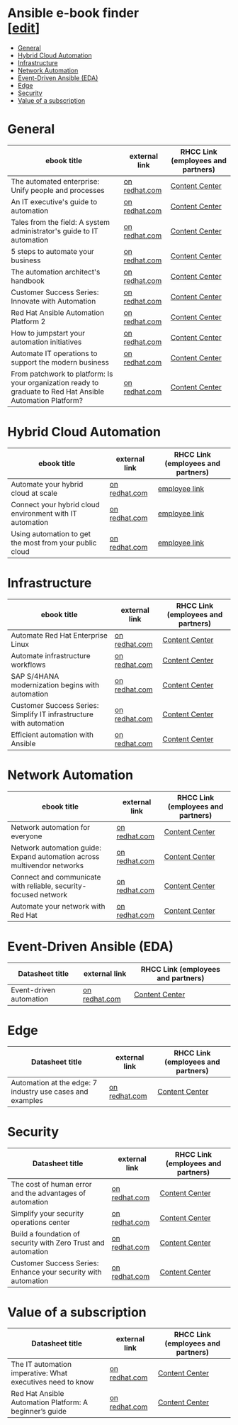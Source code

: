 <h1> Ansible e-book finder<div class="editlink">[<a target="_new" href="https://github.com/ansible/slides/edit/main/ebooks.md">edit</a>]</div></h1>

- [General](#general)
- [Hybrid Cloud Automation](#hybrid-cloud-automation)
- [Infrastructure](#infrastructure)
- [Network Automation](#network-automation)
- [Event-Driven Ansible (EDA)](#event-driven-ansible-eda)
- [Edge](#edge)
- [Security](#security)
- [Value of a subscription](#value-of-a-subscription)


# General

<table>
<thead>
<tr>
<th>ebook title</th>
<th>external link</th>
<th>RHCC Link (employees and partners)</th>
</tr>
</thead>
<tbody>
<tr>
<td>The automated enterprise: Unify people and processes</td>
<td><a target="_blank" href="https://www.redhat.com/en/resources/automated-enterprise-e-book">on redhat.com</a></td>
<td><a  target="_blank" href="https://content.redhat.com/content/rhcc/us/en/assets/display.html?id=86cf4c7b-ed93-4f26-b2d3-1ae8f76b199e">Content Center</a></td>
</tr>
<tr>
<td>An IT executive's guide to automation</td>
<td><a target="_blank" href="https://www.redhat.com/en/resources/executive-guide-to-automation-ebook">on redhat.com</a></td>
<td><a target="_blank" href="https://content.redhat.com/content/rhcc/us/en/assets/display.html?id=2b0b20c5-9ec7-43be-a6ac-be07bf43be1c">Content Center</a></td>
</tr>
<tr>
<td>Tales from the field: A system administrator's guide to IT automation</td>
<td><a target="_blank" href="https://www.redhat.com/en/resources/system-administrator-guide-to-automation-ebook">on redhat.com</a></td>
<td><a  target="_blank" href="https://content.redhat.com/content/rhcc/us/en/assets/display.html?id=97acc32c-9e2d-4a24-9ae3-2742d92e6cb4">Content Center</a></td>
</tr>
<tr>
<td>5 steps to automate your business</td>
<td><a target="_blank" href="https://www.redhat.com/en/resources/5-steps-to-automate-your-business-ebook">on redhat.com</a></td>
<td><a  target="_blank" href="https://content.redhat.com/content/rhcc/us/en/assets/display.html?id=88fa912e-8875-480f-a182-a92ebd8634b3">Content Center</a></td>
</tr>
<tr>
<td>The automation architect's handbook</td>
<td><a target="_blank" href="https://www.redhat.com/en/resources/automation-architect-handbook-ebook">on redhat.com</a></td>
<td><a  target="_blank" href="https://content.redhat.com/content/rhcc/us/en/assets/display.html?id=818507ac-5646-48fb-9006-e5b4d58aca52">Content Center</a></td>
</tr>
<tr>
<td>Customer Success Series: Innovate with Automation</td>
<td><a target="_blank" href="https://www.redhat.com/en/resources/innovate-with-automation">on redhat.com</a></td>
<td><a  target="_blank" href="https://content.redhat.com/content/rhcc/us/en/assets/display.html?id=c51c3a45-e4d9-48bc-b1b1-2332c0b3642e">Content Center</a></td>
</tr>
<tr>
<td>Red Hat Ansible Automation Platform 2</td>
<td><a target="_blank" href="https://www.redhat.com/en/resources/ansible-automation-platform-2-ebook">on redhat.com</a></td>
<td><a  target="_blank" href="https://content.redhat.com/content/rhcc/us/en/assets/display.html?id=b4a34569-7349-4441-9adc-c5163a6dab64">Content Center</a></td>
</tr>
<tr>
<td>How to jumpstart your automation initiatives</td>
<td><a target="_blank" href="https://www.redhat.com/en/resources/jumpstart-automation-initiatives-ebook">on redhat.com</a></td>
<td><a  target="_blank" href="https://content.redhat.com/content/rhcc/us/en/assets/display.html?id=80e9f767-7a20-42fb-9d2c-a4dd20536682">Content Center</a></td>
</tr>
<tr>
<td>Automate IT operations to support the modern business</td>
<td><a target="_blank" href="https://www.redhat.com/en/resources/midmarket-automation-ebook">on redhat.com</a></td>
<td><a  target="_blank" href="https://content.redhat.com/content/rhcc/us/en/assets/display.html?id=ab5445cf-8fd4-4891-a974-1a5cc3b7485b">Content Center</a></td>
</tr>
<tr>
<td>From patchwork to platform: Is your organization ready to graduate to Red Hat Ansible Automation Platform?
</td>
<td><a target="_blank" href="https://www.redhat.com/en/resources/graduate-to-ansible-automation-platform-ebook">on redhat.com</a></td>
<td><a  target="_blank" href="https://content.redhat.com/content/rhcc/us/en/assets/display.html?id=e735dd08-e9af-425b-a5f3-5de95ae42203">Content Center</a></td>
</tr>
</tbody>
</table>

# Hybrid Cloud Automation

<table>
<thead>
<tr>
<th>ebook title</th>
<th>external link</th>
<th>RHCC Link (employees and partners)</th>
</tr>
</thead>
<tbody>
<tr>
<td>Automate your hybrid cloud at scale</td>
<td><a target="_blank" href="https://www.redhat.com/en/engage/automate-hybrid-cloud-20221006">on redhat.com</a></td>
<td><a  target="_blank" href="https://www.redhat.com/en/resources/automate-your-hybrid-cloud-ebook">employee link</a></td>
</tr>
<tr>
<td>Connect your hybrid cloud environment with IT automation</td>
<td><a target="_blank" href="https://www.redhat.com/en/engage/hybrid-cloud-environment-20220412">on redhat.com</a></td>
<td><a  target="_blank" href="https://www.redhat.com/en/resources/connect-hybrid-environments-with-automation-e-book">employee link</a></td>
</tr>
<tr>
<td>Using automation to get the most from your public cloud</td>
<td><a target="_blank" href="https://www.redhat.com/en/engage/automation-public-cloud-20221014">on redhat.com</a></td>
<td><a  target="_blank" href="https://www.redhat.com/en/resources/using-automation-public-cloud-detail">employee link</a></td>
</tr>
</tbody>
</table>

# Infrastructure

<table>
<thead>
<tr>
<th>ebook title</th>
<th>external link</th>
<th>RHCC Link (employees and partners)</th>
</tr>
</thead>
<tbody>
<tr>
<td>Automate Red Hat Enterprise Linux</td>
<td><a target="_blank" href="https://www.redhat.com/en/resources/automate-red-hat-enterprise-linux-ebook">on redhat.com</a></td>
<td><a  target="_blank" href="https://content.redhat.com/content/rhcc/us/en/assets/display.html?id=27224ac9-5970-496b-901e-cb4946ec1376">Content Center</a></td>
</tr>
<tr>
<td>Automate infrastructure workflows</td>
<td><a target="_blank" href="https://www.redhat.com/en/engage/infra-automation-ebook-s-202009020400">on redhat.com</a></td>
<td><a  target="_blank" href="https://content.redhat.com/content/rhcc/us/en/assets/display.html?id=ed02d47c-64e1-4954-bf97-367641cdcbc7">Content Center</a></td>
</tr>
<tr>
<td>SAP S/4HANA modernization begins with automation</td>
<td><a target="_blank" href="https://www.redhat.com/en/resources/sap-s4hana-automation-ebook">on redhat.com</a></td>
<td><a  target="_blank" href="https://content.redhat.com/content/rhcc/us/en/assets/display.html?id=23887ed1-d0e9-4095-8bbd-83cfa9cec2c9">Content Center</a></td>
</tr>
<tr>
<td>Customer Success Series: Simplify IT infrastructure with automation</td>
<td><a target="_blank" href="https://www.redhat.com/en/resources/simplify-it-infrastructure">on redhat.com</a></td>
<td><a  target="_blank" href="https://content.redhat.com/content/rhcc/us/en/assets/display.html?id=c8ad839a-c1ca-4926-8000-d31605b089b5">Content Center</a></td>
</tr>
<tr>
<td>Efficient automation with Ansible</td>
<td><a target="_blank" href="https://www.redhat.com/en/resources/efficient-automation-with-ansible-detail">on redhat.com</a></td>
<td><a  target="_blank" href="https://content.redhat.com/content/rhcc/us/en/assets/display.html?id=c5212303-55c5-42bb-b28f-52e7eadd607b">Content Center</a></td>
</tr>
</tbody>
</table>

# Network Automation

<table>
<thead>
<tr>
<th>ebook title</th>
<th>external link</th>
<th>RHCC Link (employees and partners)</th>
</tr>
</thead>
<tbody>
<tr>
<td>Network automation for everyone</td>
<td><a target="_blank" href="https://www.redhat.com/en/engage/network-automation-everyone-s-202101221234">on redhat.com</a></td>
<td><a  target="_blank" href="https://content.redhat.com/content/rhcc/us/en/assets/display.html?id=026234ee-52b2-4cb4-84b8-66489678236a">Content Center</a></td>
</tr>
<tr>
<td>Network automation guide: Expand automation across multivendor networks</td>
<td><a target="_blank" href="https://www.redhat.com/en/engage/network-automation-guide-20221202">on redhat.com</a></td>
<td><a  target="_blank" href="https://content.redhat.com/content/rhcc/us/en/assets/display.html?id=5c47feab-360d-42c4-8335-d7199cee4985">Content Center</a></td>
</tr>
<tr>
<td>Connect and communicate with reliable, security-focused network</td>
<td><a target="_blank" href="https://www.redhat.com/en/resources/connect-and-communicate-network-ecosystem-ebook">on redhat.com</a></td>
<td><a  target="_blank" href="https://content.redhat.com/content/rhcc/us/en/assets/display.html?id=e0506582-97d4-4b47-bb13-c63df3c694cf">Content Center</a></td>
</tr>
<tr>
<td>Automate your network with Red Hat</td>
<td><a target="_blank" href="https://www.redhat.com/en/resources/network-automation-technical-e-book">on redhat.com</a></td>
<td><a  target="_blank" href="https://content.redhat.com/content/rhcc/us/en/assets/display.html?id=363c136c-0c30-4d74-a3d0-59f3d1eea97a">Content Center</a></td>
</tr>
</tbody>
</table>

# Event-Driven Ansible (EDA)

<table>
<thead>
<tr>
<th>Datasheet title</th>
<th>external link</th>
<th>RHCC Link (employees and partners)</th>
</tr>
</thead>
<tbody>
<tr>
<td>Event-driven automation</td>
<td><a target="_blank" href="https://www.redhat.com/en/resources/event-driven-automation">on redhat.com</a></td>
<td><a  target="_blank" href="https://content.redhat.com/content/rhcc/us/en/assets/display.html?id=a09af499-4dd9-4a1c-8f04-31162246fde0">Content Center</a></td>
</tr>
</tbody>
</table>

# Edge

<table>
<thead>
<tr>
<th>Datasheet title</th>
<th>external link</th>
<th>RHCC Link (employees and partners)</th>
</tr>
</thead>
<tbody>
<tr>
<td>Automation at the edge: 7 industry use cases and examples</td>
<td><a target="_blank" href="https://www.redhat.com/en/resources/automation-at-the-edge-ebook">on redhat.com</a></td>
<td><a  target="_blank" href="https://content.redhat.com/content/rhcc/us/en/assets/display.html?id=bf58785c-62ff-48c9-9bf1-0482d02afc34">Content Center</a></td>
</tr>
</tbody>
</table>

# Security

<table>
<thead>
<tr>
<th>Datasheet title</th>
<th>external link</th>
<th>RHCC Link (employees and partners)</th>
</tr>
</thead>
<tbody>
<tr>
<td>The cost of human error and the advantages of automation</td>
<td><a target="_blank" href="https://www.redhat.com/en/resources/advantages-security-automation-e-book">on redhat.com</a></td>
<td><a  target="_blank" href="https://content.redhat.com/content/rhcc/us/en/assets/display.html?id=64706003-96a5-40b1-8136-ca0845d16607">Content Center</a></td>
</tr>
<tr>
<td>Simplify your security operations center</td>
<td><a target="_blank" href="https://www.redhat.com/en/resources/security-automation-ebook">on redhat.com</a></td>
<td><a  target="_blank" href="https://content.redhat.com/content/rhcc/us/en/assets/display.html?id=33895571-53d6-4227-803c-743ab1a4aba1">Content Center</a></td>
</tr>
<tr>
<td>Build a foundation of security with Zero Trust and automation</td>
<td><a target="_blank" href="https://www.redhat.com/en/resources/ita-zero-trust-automation-ebook">on redhat.com</a></td>
<td><a  target="_blank" href="https://content.redhat.com/content/rhcc/us/en/assets/display.html?id=b4c317be-bcd9-4e99-9706-109aa1ba8848">Content Center</a></td>
</tr>
<tr>
<td>Customer Success Series: Enhance your security with automation</td>
<td><a target="_blank" href="https://www.redhat.com/en/resources/enhance-security-with-automation">on redhat.com</a></td>
<td><a  target="_blank" href="https://content.redhat.com/content/rhcc/us/en/assets/display.html?id=95e8deff-fe33-4a2e-8788-33d48169cbbf">Content Center</a></td>
</tr>
</tbody>
</table>

# Value of a subscription

<table>
<thead>
<tr>
<th>Datasheet title</th>
<th>external link</th>
<th>RHCC Link (employees and partners)</th>
</tr>
</thead>
<tbody>
<tr>
<td>The IT automation imperative: What executives need to know</td>
<td><a target="_blank" href="https://www.redhat.com/en/resources/it-automation-for-executives-ebook">on redhat.com</a></td>
<td><a  target="_blank" href="https://content.redhat.com/content/rhcc/us/en/assets/display.html?id=10fdcfe0-e14c-478d-83ed-484d2c64e3a2">Content Center</a></td>
</tr>
<tr>
<td>Red Hat Ansible Automation Platform: A beginner’s guide</td>
<td><a target="_blank" href="https://www.redhat.com/en/resources/ansible-automation-platform-beginner-guide-ebook">on redhat.com</a></td>
<td><a  target="_blank" href="https://content.redhat.com/content/rhcc/us/en/assets/display.html?id=c124c535-7608-4729-bba6-79c9b28f4181">Content Center</a></td>
</tr>
</tbody>
</table>
